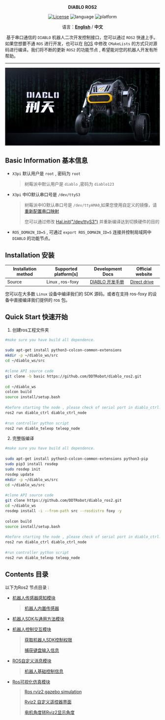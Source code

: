 <p align="center"><strong>DIABLO ROS2</strong></p>
<p align="center"><a href="https://github.com/DDTRobot/diablo_sdk_v2/blob/main/LICENSE"><img alt="License" src="https://img.shields.io/badge/License-Apache%202.0-orange"/></a>
<img alt="language" src="https://img.shields.io/badge/language-c++-red"/>
<img alt="platform" src="https://img.shields.io/badge/platform-linux-l"/>
</p>


<p align="center">
    语言：<a href="./docs/docs_en/README_EN.md"><strong>English</strong></a> / <strong>中文</strong>
</p>



​	基于串口通信的 `DIABLO` 机器人二次开发控制接口，您可以通过 `ROS2` 快速上手。如果您想要不通 `ROS` 进行开发，也可以在 [ROS](https://github.com/DDTRobot/diablo-sdk-v1) 中修改 `CMakeLists` 的方式只对源码进行编译。我们将不断的更新 `ROS2` 的功能节点 , 希望能对您的机器人开发有所帮助。

---

![diablo_robot_render](./docs/img/diablo_robot_render.jpg)

## Basic Information 基本信息

- `X3pi` 默认用户是 `root` , 密码为 `root`

  > 树莓派中默认用户是 `diablo` ,密码为 `diablo123`

- `X3pi` 中IO默认串口号是 `/dev/ttyS3`

  > 树莓派中IO默认串口号是 `/dev/ttyAMA0`,如果您使用自定义的镜像，请[重新配置串口映射](https://diablo-sdk-docs.readthedocs.io/zh_CN/latest/pages/Installation/installing-sdk-on-pi.html)
  >
  > 您可以通过修改 [Hal.init("/dev/ttyS3")](./diablo_interaction/diablo_ctrl/src/diablo_ctrl.cpp) 并重新编译达到切换硬件的目的

- `ROS_DOMAIN_ID=5` , 可通过 `export ROS_DOMAIN_ID=5` 连接并控制局域网中 `DIABLO` 的功能节点。



## Installation 安装

| Installation method | Supported platform[s] | Development Docs    | Official website                         |
| ------------------- | --------------------- | ------------------- | ---------------------------------------- |
| Source              | Linux , ros-foxy      | [DIABLO 开发手册](https://diablo-sdk-docs.readthedocs.io/zh_CN/latest/index.html) | [Direct drive](https://directdrive.com/) |

您可以在大多数 `Linux` 设备中编译我们的 SDK 源码。或者在支持 ros-foxy 的设备中直接编译我们提供的 ros 包。


## Quick Start 快速开始

1. 创建ros工程文件夹

```bash
#make sure you have build all dependence.

sudo apt-get install python3-colcon-common-extensions
mkdir -p ~/diablo_ws/src
cd ~/diablo_ws/src

#clone API source code
git clone -b basic https://github.com/DDTRobot/diablo_ros2.git

cd ~/diablo_ws
colcon build
source install/setup.bash

#before starting the node , please check of serial port in diablo_ctrl.cpp is correct.
ros2 run diablo_ctrl diablo_ctrl_node

#run controller python script
ros2 run diablo_teleop teleop_node 
```

2. 完整版编译

```bash
#make sure you have build all dependence.

sudo apt-get install python3-colcon-common-extensions python3-pip
sudo pip3 install rosdep
sudo rosdep init
rosdep update
mkdir -p ~/diablo_ws/src
cd ~/diablo_ws/src

#clone API source code
git clone https://github.com/DDTRobot/diablo_ros2.git
cd ~/diablo_ws
rosdep install -i --from-path src --rosdistro foxy -y

colcon build
source install/setup.bash

#before starting the node , please check of serial port in diablo_ctrl.cpp is correct.
ros2 run diablo_ctrl diablo_ctrl_node

#run controller python script
ros2 run diablo_teleop teleop_node 
```

## Contents 目录

以下为Ros2 节点目录 :

* [机器人传感器感知模块](./diablo_ception)

  > [机器人内置传感器](./diablo_ception/diablo_body)

* [机器人SDK与通用方法模块](./diablo_common)

* [机器人控制交互模块](./diablo_interaction)

  > [获取机器人SDK控制权限](./diablo_interaction/diablo_ctrl)
  >
  > [捕获键盘输入信息](./diablo_interaction/diablo_teleop)

* [ROS自定义消息模块](./diablo_interfaces)

  > [机器人基础控制信息](./diablo_interfaces/motion_msgs)

* [Ros可视化仿真模块](./diablo_visualise)

  > [Ros rviz2 gazebo simulation](./diablo_visualise/diablo_simulation)
  >
  > [Rviz2 自定义遥控器界面](./diablo_visualise/diablo_rviz2_plugin)
  >
  > [电机角度转Rviz2显示角度](./diablo_visualise/diablo_simpose_trans)

  

